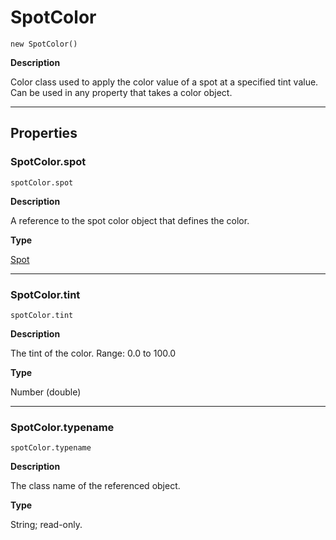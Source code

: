# SpotColor

`new SpotColor()`

**Description**

Color class used to apply the color value of a spot at a specified tint value. Can be used in any property that takes a color object.

---

## Properties

### SpotColor.spot

`spotColor.spot`

**Description**

A reference to the spot color object that defines the color.

**Type**

[Spot](Spot.md#jsobjref-spot)

---

### SpotColor.tint

`spotColor.tint`

**Description**

The tint of the color. Range: 0.0 to 100.0

**Type**

Number (double)

---

### SpotColor.typename

`spotColor.typename`

**Description**

The class name of the referenced object.

**Type**

String; read-only.
